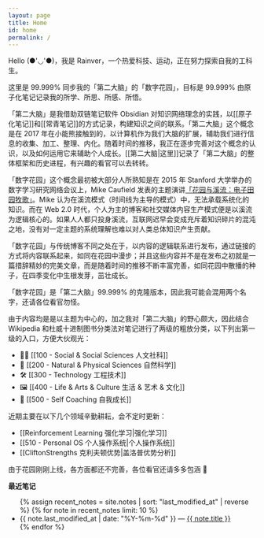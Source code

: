 ```yaml
---
layout: page
title: Home
id: home
permalink: /
---
```


Hello (●'◡'●)，我是 Rainver，一个热爱科技、运动，正在努力探索自我的工科生。

这里是 99.999% 同步我的「第二大脑」的「数字花园」，目标是 99.999% 由原子化笔记记录我的所学、所思、所感、所悟。

「第二大脑」是我借助双链笔记软件 Obsidian 对知识网络理念的实践，以[[原子化笔记]]和[[常青笔记]]的方式记录，构建知识之间的联系。「第二大脑」这个概念是在 2017 年在小能熊接触到的，以计算机作为我们大脑的扩展，辅助我们进行信息的收集、加工、整理、内化。随着时间的推移，我正在逐步完善对这个概念的认识，以及如何运用它来辅助个人成长。[[第二大脑|这里]]记录了「第二大脑」的整体框架和历史进程，有兴趣的看官可以去转转。

「数字花园」这个概念最初被大部分人所熟知是在 2015 年 Stanford 大学举办的数字学习研究网络会议上，Mike Caufield 发表的主题演讲[「花园与溪流：电子田园牧歌」](https://hapgood.us/2015/10/17/the-garden-and-the-stream-a-technopastoral/)。Mike 认为在溪流模式（时间线为主导的模式）中，无法承载系统化的知识。而在 Web 2.0 时代，个人为主的博客和社交媒体内容生产模式便是以溪流为逻辑核心的。如果人人都只投身溪流，互联网迟早会变成充斥着知识碎片的混沌之地，没有对一定主题的系统理解也难以对人类总体知识产生贡献。

「数字花园」与传统博客不同之处在于，以内容的逻辑联系进行发布，通过链接的方式将内容联系起来，如同在花园中漫步；并且这些内容并不是在发布之初就是一篇措辞精妙的完美文章，而是随着时间的推移不断丰富完善，如同花园中散播的种子，在四季变化中生根发芽，茁壮成长。

「数字花园」是「第二大脑」99.999% 的克隆版本，因此我可能会混用两个名字，还请各位看官勿怪。

由于内容均是是以主题为中心的，加之我对「第二大脑」的野心颇大，因此结合 Wikipedia 和杜威十进制图书分类法对笔记进行了两级的粗放分类，以下列出第一级的入口，方便大伙观光：

- 🧑‍🎓 [[100 - Social & Social Sciences 人文社科]]
- 🧬 [[200 - Natural & Physical Sciences 自然科学]]
- 🛠️ [[300 - Technology 工程技术]]
- 🖼️ [[400 - Life & Arts & Culture 生活 & 艺术 & 文化]]
- 🧘 [[500 - Self Coaching 自我成长]]

近期主要在以下几个领域辛勤耕耘，会不定时更新：

- [[Reinforcement Learning 强化学习|强化学习]]
- [[510 - Personal OS 个人操作系统|个人操作系统]]
- [[CliftonStrengths 克利夫顿优势|盖洛普优势分析]]

由于花园刚刚上线，各方面都还不完善，各位看官还请多多包涵 🤝

<strong>最近笔记</strong>

<ul>
  {% assign recent_notes = site.notes | sort: "last_modified_at" | reverse %}
  {% for note in recent_notes limit: 10 %}
    <li>
      {{ note.last_modified_at | date: "%Y-%m-%d" }} — <a class="internal-link" href="{{ note.url }}">{{ note.title }}</a>
    </li>
  {% endfor %}
</ul>

<style>
  .wrapper {
    max-width: 46em;
  }
</style>
